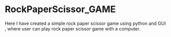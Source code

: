 # RockPaperScissor_GAME
Here I have created a simple rock paper scissor game using python and GUI , where user can play rock paper scissor game with a computer.

